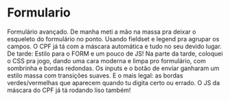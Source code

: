 # Formulario
Formulário avançado. De manha meti a mão na massa pra deixar o esqueleto do formulário no ponto. Usando fieldset e legend pra agrupar os campos. O CPF já tá com a máscara automática e tudo no seu devido lugar.
De tarde: Estilo para o FORM e um pouco de JS!
Na parte da tarde, coloquei o CSS pra jogo, dando uma cara moderna e limpa pro formulário, com sombrinha e bordas redondas. Os inputs e o botão de enviar ganharam um estilo massa com transições suaves. E o mais legal: as bordas verdes/vermelhas que aparecem quando tu digita certo ou errado. O JS da máscara do CPF já tá rodando liso também!
